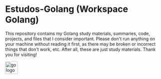 
# Estudos-Golang (Workspace Golang)
This repository contains my Golang study materials, summaries, code, projects, and files that I consider important. Please don't run anything on your machine without reading it first, as there may be broken or incorrect things that don't work, etc. After all, these are just study materials. Thank you for visiting!


<img src="https://cdn.jsdelivr.net/gh/devicons/devicon/icons/go/go-original.svg" height="40" alt="go logo"  />
